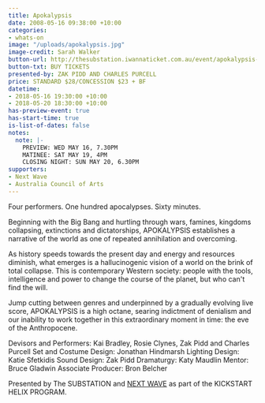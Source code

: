 ```yaml
---
title: Apokalypsis
date: 2008-05-16 09:38:00 +10:00
categories:
- whats-on
image: "/uploads/apokalypsis.jpg"
image-credit: Sarah Walker
button-url: http://thesubstation.iwannaticket.com.au/event/apokalypsis-MTQzNzQ
button-txt: BUY TICKETS
presented-by: ZAK PIDD AND CHARLES PURCELL
price: STANDARD $28/CONCESSION $23 + BF
datetime:
- 2018-05-16 19:30:00 +10:00
- 2018-05-20 18:30:00 +10:00
has-preview-event: true
has-start-time: true
is-list-of-dates: false
notes:
  note: |-
    PREVIEW: WED MAY 16, 7.30PM
    MATINEE: SAT MAY 19, 4PM
    CLOSING NIGHT: SUN MAY 20, 6.30PM
supporters:
- Next Wave
- Australia Council of Arts
---
```


Four performers. One hundred apocalypses. Sixty minutes.

Beginning with the Big Bang and hurtling through wars, famines, kingdoms collapsing, extinctions and dictatorships, APOKALYPSIS establishes a narrative of the world as one of repeated annihilation and overcoming.

As history speeds towards the present day and energy and resources diminish, what emerges is a hallucinogenic vision of a world on the brink of total collapse. This is contemporary Western society: people with the tools, intelligence and power to change the course of the planet, but who can't find the will.

Jump cutting between genres and underpinned by a gradually evolving live score, APOKALYPSIS is a high octane, searing indictment of denialism and our inability to work together in this extraordinary moment in time: the eve of the Anthropocene. 

Devisors and Performers: Kai Bradley, Rosie Clynes, Zak Pidd and Charles Purcell
Set and Costume Design: Jonathan Hindmarsh
Lighting Design: Katie Sfetkidis
Sound Design: Zak Pidd
Dramaturgy: Katy Maudlin
Mentor: Bruce Gladwin
Associate Producer: Bron Belcher

Presented by The SUBSTATION and [NEXT WAVE](http://nextwave.org.au/) as part of the KICKSTART HELIX PROGRAM.
